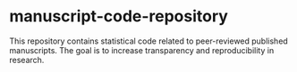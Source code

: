 # manuscript-code-repository
This repository contains statistical code related to peer-reviewed published manuscripts. The goal is to increase transparency and reproducibility in research.
